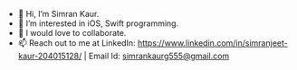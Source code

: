 - 👋  Hi, I’m Simran Kaur.
- 👀  I’m interested in iOS, Swift programming.
- 💞️  I would love to collaborate.
- 📫  Reach out to me at LinkedIn: https://www.linkedin.com/in/simranjeet-kaur-204015128/ | Email Id: simrankaurg555@gmail.com

